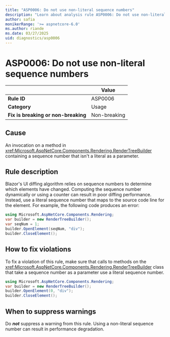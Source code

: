 ```yaml
---
title: "ASP0006: Do not use non-literal sequence numbers"
description: "Learn about analysis rule ASP0006: Do not use non-literal sequence numbers"
author: safia
monikerRange: '>= aspnetcore-6.0'
ms.author: riande
ms.date: 03/27/2025
uid: diagnostics/asp0006
---
```

# ASP0006: Do not use non-literal sequence numbers

|                                     | Value        |
| -                                   | -            |
| **Rule ID**                         | ASP0006      |
| **Category**                        | Usage        |
| **Fix is breaking or non-breaking** | Non-breaking |

## Cause

An invocation on a method in <xref:Microsoft.AspNetCore.Components.Rendering.RenderTreeBuilder> containing a sequence number that isn't a literal as a parameter.

## Rule description

Blazor's UI diffing algorithm relies on sequence numbers to determine which elements have changed. Computing the sequence number dynamically or using a counter can result in poor diffing performance. Instead, use a literal sequence number that maps to the source code line for the element. For example, the following code produces an error:

```csharp
using Microsoft.AspNetCore.Components.Rendering;
var builder = new RenderTreeBuilder();
var seqNum = 1;
builder.OpenElement(seqNum, "div");
builder.CloseElement();
```

## How to fix violations

To fix a violation of this rule, make sure that calls to methods on the <xref:Microsoft.AspNetCore.Components.Rendering.RenderTreeBuilder> class that take a sequence number as a parameter use a literal sequence number.

```csharp
using Microsoft.AspNetCore.Components.Rendering;
var builder = new RenderTreeBuilder();
builder.OpenElement(0, "div");
builder.CloseElement();
```

## When to suppress warnings

Do ***not*** suppress a warning from this rule. Using a non-literal sequence number can result in performance degradation.
